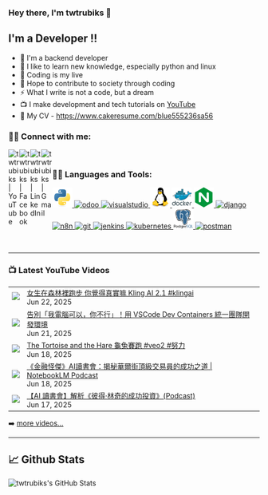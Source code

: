 ### Hey there, I'm twtrubiks 👋

## I'm a Developer !!

- 🔭 I'm a backend developer
- 🌱 I like to learn new knowledge, especially python and linux
- 👯 Coding is my live
- 🥅 Hope to contribute to society through coding
- ⚡  What I write is not a code, but a dream
- 📺 I make development and tech tutorials on [YouTube](https://www.youtube.com/user/blue524326)
- 🔭 My CV - https://www.cakeresume.com/blue555236sa56

### 🙋‍♂️ Connect with me:

[<img align="left" alt="twtrubiks | YouTube" width="22px" src="https://cdn.jsdelivr.net/npm/simple-icons@v3/icons/youtube.svg" />][youtube]
[<img align="left" alt="twtrubiks | Facebook" width="22px" src="https://cdn.jsdelivr.net/npm/simple-icons@v3/icons/facebook.svg" />][facebook]
[<img align="left" alt="twtrubiks | LinkedIn" width="22px" src="https://cdn.jsdelivr.net/npm/simple-icons@v3/icons/linkedin.svg" />][linkedin]
[<img align="left" alt="twtrubiks | Gmail" width="22px" src="https://cdn.jsdelivr.net/npm/simple-icons@v3/icons/gmail.svg" />][gmail]

<br />

### 👨‍💻 Languages and Tools:

<p align="left"> <a href="https://www.python.org" target="_blank"> <img src="https://raw.githubusercontent.com/devicons/devicon/master/icons/python/python-original.svg" alt="python" width="40" height="40"/> <a href="https://www.odoo.com/" target="_blank"> <img src="https://upload.wikimedia.org/wikipedia/commons/thumb/5/50/Odoo_logo.svg/320px-Odoo_logo.svg.png" alt="odoo" width="65" height="40"/> </a> <a href="https://code.visualstudio.com/" target="_blank"> <img src="https://upload.wikimedia.org/wikipedia/commons/thumb/9/9a/Visual_Studio_Code_1.35_icon.svg/240px-Visual_Studio_Code_1.35_icon.svg.png" alt="visualstudio" width="40" height="40"/> </a> <a href="https://www.linux.org/" target="_blank"> <img src="https://raw.githubusercontent.com/devicons/devicon/master/icons/linux/linux-original.svg" alt="linux" width="40" height="40"/> <a href="https://www.docker.com/" target="_blank"> <img src="https://raw.githubusercontent.com/devicons/devicon/master/icons/docker/docker-original-wordmark.svg" alt="docker" width="40" height="40"/> </a> </a> <a href="https://www.nginx.com" target="_blank"> <img src="https://raw.githubusercontent.com/devicons/devicon/master/icons/nginx/nginx-original.svg" alt="nginx" width="40" height="40"/> </a> </a> <a href="https://www.djangoproject.com/" target="_blank"> <img src="https://upload.wikimedia.org/wikipedia/commons/7/75/Django_logo.svg" alt="django" width="40" height="40"/> </a> <a href="[https://flask.palletsprojects.com/](https://upload.wikimedia.org/wikipedia/commons/5/53/N8n-logo-new.svg)" target="_blank"> <img src="https://upload.wikimedia.org/wikipedia/commons/5/53/N8n-logo-new.svg" alt="n8n" width="40" height="40"/> </a> <a href="https://git-scm.com/" target="_blank"> <img src="https://www.vectorlogo.zone/logos/git-scm/git-scm-icon.svg" alt="git" width="40" height="40"/> </a> <a href="https://www.jenkins.io" target="_blank"> <img src="https://www.vectorlogo.zone/logos/jenkins/jenkins-icon.svg" alt="jenkins" width="40" height="40"/> </a> <a href="https://kubernetes.io" target="_blank"> <img src="https://www.vectorlogo.zone/logos/kubernetes/kubernetes-icon.svg" alt="kubernetes" width="40" height="40"/> </a> <a href="https://www.postgresql.org" target="_blank"> <img src="https://raw.githubusercontent.com/devicons/devicon/master/icons/postgresql/postgresql-original-wordmark.svg" alt="postgresql" width="40" height="40"/> </a> <a href="https://postman.com" target="_blank"> <img src="https://www.vectorlogo.zone/logos/getpostman/getpostman-icon.svg" alt="postman" width="40" height="40"/> </a> </p>

<br />

---

### 📺 Latest YouTube Videos

<table>
    <tbody>
<!-- YOUTUBE:START --><tr><td><a href="https://www.youtube.com/shorts/HJUnaXAipm0"><img width="140px" src="https://i.ytimg.com/vi/HJUnaXAipm0/mqdefault.jpg"></a></td>
<td><a href="https://www.youtube.com/shorts/HJUnaXAipm0">女生在森林裡跑步  你覺得真實嘛 Kling AI 2.1 #klingai</a><br/>Jun 22, 2025</td></tr>
<tr><td><a href="https://www.youtube.com/watch?v=6jjYViLthi8"><img width="140px" src="https://i.ytimg.com/vi/6jjYViLthi8/mqdefault.jpg"></a></td>
<td><a href="https://www.youtube.com/watch?v=6jjYViLthi8">告別「我電腦可以，你不行」！用 VSCode Dev Containers 統一團隊開發環境</a><br/>Jun 21, 2025</td></tr>
<tr><td><a href="https://www.youtube.com/shorts/xD0h-VCUAXc"><img width="140px" src="https://i.ytimg.com/vi/xD0h-VCUAXc/mqdefault.jpg"></a></td>
<td><a href="https://www.youtube.com/shorts/xD0h-VCUAXc">The Tortoise and the Hare 龜兔賽跑  #veo2  #努力</a><br/>Jun 18, 2025</td></tr>
<tr><td><a href="https://www.youtube.com/watch?v=CQcbfMSSK7c"><img width="140px" src="https://i.ytimg.com/vi/CQcbfMSSK7c/mqdefault.jpg"></a></td>
<td><a href="https://www.youtube.com/watch?v=CQcbfMSSK7c">《金融怪傑》AI讀書會：揭秘華爾街頂級交易員的成功之道 | NotebookLM Podcast</a><br/>Jun 18, 2025</td></tr>
<tr><td><a href="https://www.youtube.com/watch?v=IfvraxcWBwk"><img width="140px" src="https://i.ytimg.com/vi/IfvraxcWBwk/mqdefault.jpg"></a></td>
<td><a href="https://www.youtube.com/watch?v=IfvraxcWBwk">【AI 讀書會】解析《彼得·林奇的成功投資》&lpar;Podcast&rpar;</a><br/>Jun 17, 2025</td></tr>
<!-- YOUTUBE:END -->
    </tbody>
</table>

➡️ [more videos...](https://www.youtube.com/user/blue524326)

---

## 📈 Github Stats

<p align="left">
  <img align="left" alt="twtrubiks's GitHub Stats" src="https://github-readme-stats.vercel.app/api?username=twtrubiks&show_icons=true&hide_border=true" />
</p>

[youtube]: https://www.youtube.com/user/blue524326
[linkedin]: https://www.linkedin.com/in/twtrubiks-a09330145/
[facebook]: https://www.facebook.com/TWTRubiks
[gmail]: mailto:twtrubiks@gmail.com
